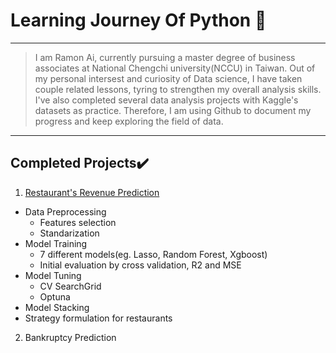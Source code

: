 # Learning Journey Of Python 🚀
---
>I am Ramon Ai, currently pursuing a master degree of business associates at National Chengchi university(NCCU) in Taiwan.
>Out of my personal intersest and curiosity of Data science, I have taken couple related lessons, tyring to strengthen my overall analysis skills.
>I've also completed several data analysis projects with Kaggle's datasets as practice.
>Therefore, I am using Github to document my progress and keep exploring the field of data. 
---
Completed Projects✔️
---
1. [Restaurant's Revenue Prediction](https://github.com/Ramongogo/Data-Analysis-Practice/blob/main/Revenue_Prediction.py)
* Data Preprocessing
  * Features selection 
  * Standarization
* Model Training
  * 7 different models(eg. Lasso, Random Forest, Xgboost)
  * Initial evaluation by cross validation, R2 and MSE
* Model Tuning 
  * CV SearchGrid 
  * Optuna
* Model Stacking
* Strategy formulation for restaurants    
2. Bankruptcy Prediction
